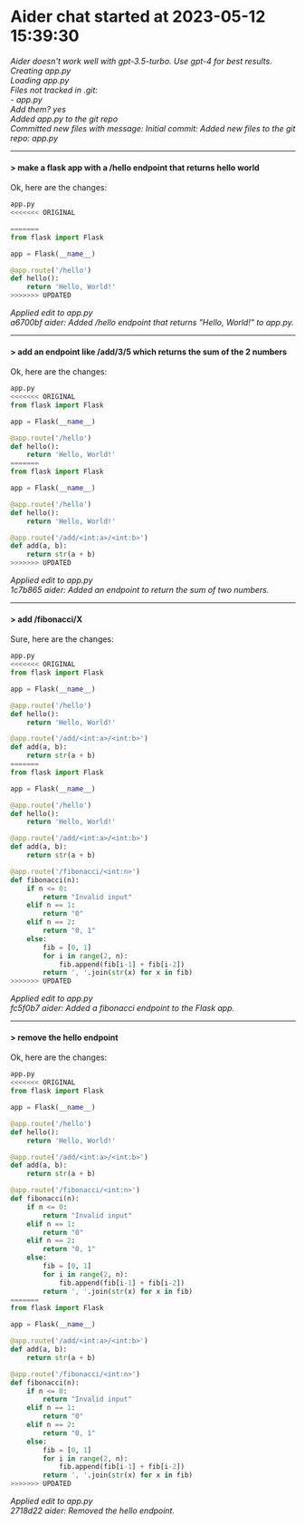 
# Aider chat started at 2023-05-12 15:39:30

_Aider doesn't work well with gpt-3.5-turbo. Use gpt-4 for best results._  
_Creating app.py_  
_Loading app.py_  
_Files not tracked in .git:_  
_- app.py_  
_Add them? yes_  
_Added app.py to the git repo_  
_Committed new files with message: Initial commit: Added new files to the git repo: app.py_  

---
#### >  make a flask app with a /hello endpoint that returns hello world  

Ok, here are the changes:

```python
app.py
<<<<<<< ORIGINAL

=======
from flask import Flask

app = Flask(__name__)

@app.route('/hello')
def hello():
    return 'Hello, World!'
>>>>>>> UPDATED
```

_Applied edit to app.py_  
_a6700bf aider: Added /hello endpoint that returns "Hello, World!" to app.py._  

---
#### >  add an endpoint like /add/3/5 which returns the sum of the 2 numbers  

Ok, here are the changes:

```python
app.py
<<<<<<< ORIGINAL
from flask import Flask

app = Flask(__name__)

@app.route('/hello')
def hello():
    return 'Hello, World!'
=======
from flask import Flask

app = Flask(__name__)

@app.route('/hello')
def hello():
    return 'Hello, World!'

@app.route('/add/<int:a>/<int:b>')
def add(a, b):
    return str(a + b)
>>>>>>> UPDATED
```

_Applied edit to app.py_  
_1c7b865 aider: Added an endpoint to return the sum of two numbers._  

---
#### >  add /fibonacci/X  

Sure, here are the changes:

```python
app.py
<<<<<<< ORIGINAL
from flask import Flask

app = Flask(__name__)

@app.route('/hello')
def hello():
    return 'Hello, World!'

@app.route('/add/<int:a>/<int:b>')
def add(a, b):
    return str(a + b)
=======
from flask import Flask

app = Flask(__name__)

@app.route('/hello')
def hello():
    return 'Hello, World!'

@app.route('/add/<int:a>/<int:b>')
def add(a, b):
    return str(a + b)

@app.route('/fibonacci/<int:n>')
def fibonacci(n):
    if n <= 0:
        return "Invalid input"
    elif n == 1:
        return "0"
    elif n == 2:
        return "0, 1"
    else:
        fib = [0, 1]
        for i in range(2, n):
            fib.append(fib[i-1] + fib[i-2])
        return ', '.join(str(x) for x in fib)
>>>>>>> UPDATED
```

_Applied edit to app.py_  
_fc5f0b7 aider: Added a fibonacci endpoint to the Flask app._  

---
#### >  remove the hello endpoint  

Ok, here are the changes:

```python
app.py
<<<<<<< ORIGINAL
from flask import Flask

app = Flask(__name__)

@app.route('/hello')
def hello():
    return 'Hello, World!'

@app.route('/add/<int:a>/<int:b>')
def add(a, b):
    return str(a + b)

@app.route('/fibonacci/<int:n>')
def fibonacci(n):
    if n <= 0:
        return "Invalid input"
    elif n == 1:
        return "0"
    elif n == 2:
        return "0, 1"
    else:
        fib = [0, 1]
        for i in range(2, n):
            fib.append(fib[i-1] + fib[i-2])
        return ', '.join(str(x) for x in fib)
=======
from flask import Flask

app = Flask(__name__)

@app.route('/add/<int:a>/<int:b>')
def add(a, b):
    return str(a + b)

@app.route('/fibonacci/<int:n>')
def fibonacci(n):
    if n <= 0:
        return "Invalid input"
    elif n == 1:
        return "0"
    elif n == 2:
        return "0, 1"
    else:
        fib = [0, 1]
        for i in range(2, n):
            fib.append(fib[i-1] + fib[i-2])
        return ', '.join(str(x) for x in fib)
>>>>>>> UPDATED
```

_Applied edit to app.py_  
_2718d22 aider: Removed the hello endpoint._  
